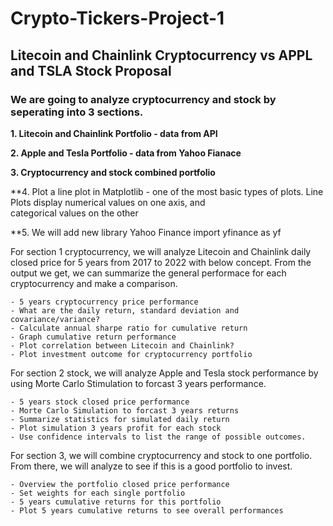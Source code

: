 # Crypto-Tickers-Project-1

## Litecoin and Chainlink Cryptocurrency vs APPL and TSLA Stock Proposal
### We are going to analyze cryptocurrency and stock by seperating into 3 sections.

   **1.  Litecoin and Chainlink Portfolio - data from API**

   **2.  Apple and Tesla Portfolio - data from Yahoo Fianace**

   **3.  Cryptocurrency and stock combined portfolio**
   
   **4.  Plot a line plot in Matplotlib - one of the most basic types of plots. Line Plots display numerical values on one axis, and  
         categorical values on the other
         
   **5.   We will add new library Yahoo Finance import yfinance as yf

For section 1 cryptocurrency, we will analyze Litecoin and Chainlink daily closed price for 5 years from 2017 to 2022 with below concept. From the output we get, we can summarize the general performace for each cryptocurrency and make a comparison.

    - 5 years cryptocurrency price performance
    - What are the daily return, standard deviation and covariance/variance? 
    - Calculate annual sharpe ratio for cumulative return
    - Graph cumulative return performance
    - Plot correlation between Litecoin and Chainlink?
    - Plot investment outcome for cryptocurrency portfolio

For section 2 stock, we will analyze Apple and Tesla stock performance by using Morte Carlo Stimulation to forcast 3 years performance.

    - 5 years stock closed price performance
    - Morte Carlo Simulation to forcast 3 years returns
    - Summarize statistics for simulated daily return
    - Plot simulation 3 years profit for each stock
    - Use confidence intervals to list the range of possible outcomes.

For section 3, we will combine cryptocurrency and stock to one portfolio. From there, we will analyze to see if this is a good portfolio to invest.

    - Overview the portfolio closed price performance  
    - Set weights for each single portfolio
    - 5 years cumulative returns for this portfolio
    - Plot 5 years cumulative returns to see overall performances

